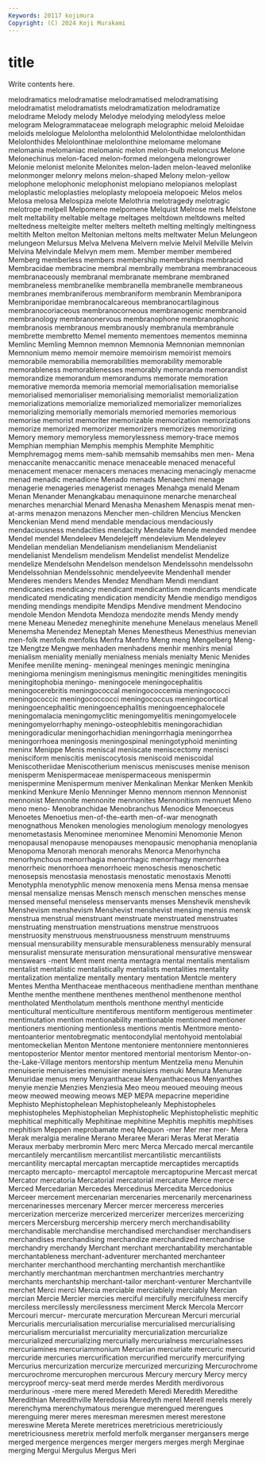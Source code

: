```yaml
---
Keywords: 20117 kojimura
Copyright: (C) 2024 Koji Murakami
---
```


# title

Write contents here.



 melodramatics melodramatise melodramatised melodramatising melodramatist melodramatists melodramatization melodramatize melodrame
Melody melody Melodye melodying melodyless meloe melogram Melogrammataceae melograph melographic
meloid Meloidae meloids melologue Melolontha melolonthid Melolonthidae melolonthidan Melolonthides Melolonthinae
melolonthine melomame melomane melomania melomaniac melomanic melon melon-bulb meloncus Melone
Melonechinus melon-faced melon-formed melongena melongrower Melonie melonist melonite Melonites melon-laden
melon-leaved melonlike melonmonger melonry melons melon-shaped Melony melon-yellow melophone melophonic
melophonist melopiano melopianos meloplast meloplastic meloplasties meloplasty melopoeia melopoeic Melos
melos Melosa melosa Melospiza melote Melothria melotragedy melotragic melotrope melpell
Melpomene melpomene Melquist Melrose mels Melstone melt meltability meltable meltage
meltages meltdown meltdowns melted meltedness melteigite melter melters melteth melting
meltingly meltingness meltith Melton melton Meltonian meltons melts meltwater Melun
Melungeon melungeon Melursus Melva Melvena Melvern melvie Melvil Melville Melvin
Melvina Melvindale Melvyn mem mem. Member member membered Memberg memberless
members membership memberships membracid Membracidae membracine membral membrally membrana membranaceous
membranaceously membranal membranate membrane membraned membraneless membranelike membranella membranelle membraneous
membranes membraniferous membraniform membranin Membranipora Membraniporidae membranocalcareous membranocartilaginous membranocoriaceous membranocorneous
membranogenic membranoid membranology membranonervous membranophone membranophonic membranosis membranous membranously membranula
membranule membrette membretto Memel memento mementoes mementos meminna Memlinc Memling
Memnon memnon Memnonia Memnonian memnonian Memnonium memo memoir memoire memoirism
memoirist memoirs memorabile memorabilia memorabilities memorability memorable memorableness memorablenesses memorably
memoranda memorandist memorandize memorandum memorandums memorate memoration memorative memorda memoria
memorial memorialisation memorialise memorialised memorialiser memorialising memorialist memorialization memorializations memorialize
memorialized memorializer memorializes memorializing memorially memorials memoried memories memorious memorise
memorist memoriter memorizable memorization memorizations memorize memorized memorizer memorizers memorizes
memorizing Memory memory memoryless memorylessness memory-trace memos Memphian memphian Memphis
memphis Memphite Memphitic Memphremagog mems mem-sahib memsahib memsahibs men men-
Mena menaccanite menaccanitic menace menaceable menaced menaceful menacement menacer menacers
menaces menacing menacingly menacme menad menadic menadione Menado menads Menaechmi
menage menagerie menageries menagerist menages Menahga menald Menam Menan Menander
Menangkabau menaquinone menarche menarcheal menarches menarchial Menard Menasha Menashem Menaspis
menat men-at-arms menazon menazons Mencher men-children Mencius Mencken Menckenian Mend
mend mendable mendacious mendaciously mendaciousness mendacities mendacity Mendaite Mende mended
mendee Mendel mendel Mendeleev Mendelejeff mendelevium Mendeleyev Mendelian mendelian Mendelianism
mendelianism Mendelianist mendelianist Mendelism mendelism Mendelist mendelist Mendelize mendelize Mendelsohn
Mendelson mendelson Mendelssohn mendelssohn Mendelssohnian Mendelssohnic mendelyeevite Mendenhall mender Menderes
menders Mendes Mendez Mendham Mendi mendiant mendicancies mendicancy mendicant mendicantism
mendicants mendicate mendicated mendicating mendication mendicity Mendie mendigo mendigos mending
mendings mendipite Mendips Mendive mendment Mendocino mendole Mendon Mendota Mendoza
mendozite mends Mendy mendy mene Meneau Menedez meneghinite menehune Menelaus
menelaus Menell Menemsha Menendez Meneptah Menes Menestheus Menesthius menevian men-folk
menfolk menfolks Menfra Menfro Meng meng Mengelberg Meng-tze Mengtze Mengwe
menhaden menhadens menhir menhirs menial menialism meniality menially menialness menials
menialty Menic Menides Menifee menilite mening- meningeal meninges meningic meningina
meningioma meningism meningismus meningitic meningitides meningitis meningitophobia meningo- meningocele meningocephalitis
meningocerebritis meningococcal meningococcemia meningococci meningococcic meningococcocci meningococcus meningocortical meningoencephalitic meningoencephalitis
meningoencephalocele meningomalacia meningomyclitic meningomyelitis meningomyelocele meningomyelorrhaphy meningo-osteophlebitis meningorachidian meningoradicular meningorhachidian
meningorrhagia meningorrhea meningorrhoea meningosis meningospinal meningotyphoid meninting meninx Menippe Menis
meniscal meniscate meniscectomy menisci menisciform meniscitis meniscocytosis meniscoid meniscoidal Meniscotheriidae
Meniscotherium meniscus meniscuses menise menison menisperm Menispermaceae menispermaceous menispermin menispermine
Menispermum meniver Menkalinan Menkar Menken Menkib menkind Menkure Menlo Menninger
Menno mennom mennon Mennonist mennonist Mennonite mennonite mennonites Mennonitism mennuet
Meno meno meno- Menobranchidae Menobranchus Menodice Menoeceus Menoetes Menoetius men-of-the-earth
men-of-war menognath menognathous Menoken menologies menologium menology menologyes menometastasis Menominee
menominee Menomini Menomonie Menon menopausal menopause menopauses menopausic menophania menoplania
Menopoma Menorah menorah menorahs Menorca Menorhyncha menorhynchous menorrhagia menorrhagic menorrhagy
menorrhea menorrheic menorrhoea menorrhoeic menoschesis menoschetic menosepsis menostasia menostasis menostatic
menostaxis Menotti Menotyphla menotyphlic menow menoxenia mens Mensa mensa mensae
mensal mensalize mensas Mensch mensch menschen mensches mense mensed menseful
menseless menservants menses Menshevik menshevik Menshevism menshevism Menshevist menshevist mensing
mensis mensk menstrua menstrual menstruant menstruate menstruated menstruates menstruating menstruation
menstruations menstrue menstruoos menstruosity menstruous menstruousness menstruum menstruums mensual mensurability
mensurable mensurableness mensurably mensural mensuralist mensurate mensuration mensurational mensurative menswear
menswears -ment Ment ment menta mentagra mental mentalis mentalism mentalist
mentalistic mentalistically mentalists mentalities mentality mentalization mentalize mentally mentary mentation
Mentcle mentery Mentes Mentha Menthaceae menthaceous menthadiene menthan menthane Menthe
menthe menthene menthenes menthenol menthenone menthol mentholated Mentholatum menthols menthone
menthyl menticide menticultural menticulture mentiferous mentiform mentigerous mentimeter mentimutation mention
mentionability mentionable mentioned mentioner mentioners mentioning mentionless mentions mentis Mentmore
mento- mentoanterior mentobregmatic mentocondylial mentohyoid mentolabial mentomeckelian Menton Mentone mentoniere
mentonniere mentonnieres mentoposterior Mentor mentor mentored mentorial mentorism Mentor-on-the-Lake-Village mentors
mentorship mentum Mentzelia menu Menuhin menuiserie menuiseries menuisier menuisiers menuki
Menura Menurae Menuridae menus meny Menyanthaceae Menyanthaceous Menyanthes menyie menzie
Menzies Menziesia Meo meou meoued meouing meous meow meowed meowing
meows MEP MEPA mepacrine meperidine Mephisto Mephistophelean Mephistopheleanly Mephistopheles mephistopheles
Mephistophelian Mephistophelic Mephistophelistic mephitic mephitical mephitically Mephitinae mephitine Mephitis mephitis
mephitises mephitism Meppen meprobamate meq Mequon -mer Mer mer mer-
Mera Merak meralgia meraline Merano Meraree Merari Meras Merat Meratia
Meraux merbaby merbromin Merc merc Merca Mercado mercal mercantile mercantilely
mercantilism mercantilist mercantilistic mercantilists mercantility mercaptal mercaptan mercaptide mercaptides mercaptids
mercapto mercapto- mercaptol mercaptole mercaptopurine Mercast mercat Mercator mercatoria Mercatorial
mercatorial mercature Merce merce Merced Mercedarian Mercedes Mercedinus Mercedita Mercedonius
Merceer mercement mercenarian mercenaries mercenarily mercenariness mercenarinesses mercenary Mercer mercer
merceress merceries mercerization mercerize mercerized mercerizer mercerizes mercerizing mercers Mercersburg
mercership mercery merch merchandisability merchandisable merchandise merchandised merchandiser merchandisers merchandises
merchandising merchandize merchandized merchandrise merchandry merchandy Merchant merchant merchantability merchantable
merchantableness merchant-adventurer merchanted merchanteer merchanter merchanthood merchanting merchantish merchantlike merchantly
merchantman merchantmen merchantries merchantry merchants merchantship merchant-tailor merchant-venturer Merchantville merchet
Merci merci Mercia merciable merciablely merciably Mercian mercian Mercie Mercier
mercies merciful mercifully mercifulness mercify merciless mercilessly mercilessness merciment Merck
Mercola Mercorr Mercouri mercur- mercurate mercuration Mercurean Mercuri mercurial Mercurialis
mercurialisation mercurialise mercurialised mercurialising mercurialism mercurialist mercuriality mercurialization mercurialize mercurialized
mercurializing mercurially mercurialness mercurialnesses mercuriamines mercuriammonium Mercurian mercuriate mercuric mercurid
mercuride mercuries mercurification mercurified mercurify mercurifying Mercurius mercurization mercurize mercurized
mercurizing Mercurochrome mercurochrome mercurophen mercurous Mercury mercury Mercy mercy mercyproof
mercy-seat merd merde merdes Merdith merdivorous merdurinous -mere mere mered
Meredeth Meredi Meredith Meredithe Meredithian Meredithville Meredosia Meredyth merel Merell
merels merely merenchyma merenchymatous merengue merengued merengues merenguing merer meres
meresman meresmen merest merestone mereswine Mereta Merete meretrices meretricious meretriciously
meretriciousness meretrix merfold merfolk merganser mergansers merge merged mergence mergences
merger mergers merges mergh Merginae merging Mergui Mergulus Mergus Meri
